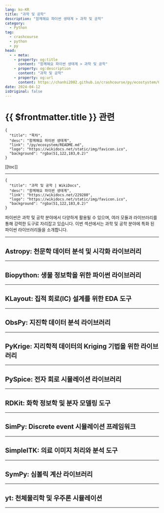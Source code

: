 ```yaml
---
lang: ko-KR
title: "과학 및 공학"
description: "함께해요 파이썬 생태계 > 과학 및 공학"
category:
  - Python
tag: 
  - crashcourse
  - python
  - py
head:
  - - meta:
    - property: og:title
      content: "함께해요 파이썬 생태계 > 과학 및 공학"
    - property: og:description
      content: "과학 및 공학"
    - property: og:url
      content: https://chanhi2002.github.io/crashcourse/py/ecostystem/03/science.html
date: 2024-04-12
isOriginal: false
---
```


# {{ $frontmatter.title }} 관련

```component VPCard
{
  "title": "목차",
  "desc": "함께해요 파이썬 생태계",
  "link": "/py/ecosystem/README.md",
  "logo": "https://wikidocs.net/static/img/favicon.ico",
  "background": "rgba(51,122,183,0.2)"
}
```

[[toc]]

---

```component VPCard
{
  "title": "과학 및 공학 | WikiDocs",
  "desc": "함께해요 파이썬 생태계",
  "link": "https://wikidocs.net/229280",
  "logo": "https://wikidocs.net/static/img/favicon.ico",
  "background": "rgba(51,122,183,0.2)"
}
```

파이썬은 과학 및 공학 분야에서 다양하게 활용될 수 있으며, 여러 모듈과 라이브러리를 통해 강력한 도구로 자리잡고 있습니다. 이번 섹션에서는 과학 및 공학 분야에 특화 된 파이썬 라이브러리들을 소개합니다.

---

## Astropy: 천문학 데이터 분석 및 시각화 라이브러리

<SiteInfo
  name="Astropy: 천문학 데이터 분석 및 시각화 라이브러리 | WikiDocs"
  desc="함께해요 파이썬 생태계"
  url="https://wikidocs.net/229281"
  logo="https://wikidocs.net/static/img/favicon.ico"
  preview="https://wikidocs.net/images/page/229281/Astropy_logo.png"/>

<!-- TODO: 작성 -->

---

## Biopython: 생물 정보학을 위한 파이썬 라이브러리

<SiteInfo
  name="Biopython: 생물 정보학을 위한 파이썬 라이브러리 | WikiDocs"
  desc="함께해요 파이썬 생태계"
  url="https://wikidocs.net/229293"
  logo="https://wikidocs.net/static/img/favicon.ico"
  preview="https://wikidocs.net/images/page/229293/biopython_logo_m.png"/>

<!-- TODO: 작성 -->

---

## KLayout: 집적 회로(IC) 설계를 위한 EDA 도구

<SiteInfo
  name="KLayout: 집적 회로(IC) 설계를 위한 EDA 도구 | WikiDocs"
  desc="함께해요 파이썬 생태계"
  url="https://wikidocs.net/229294"
  logo="https://wikidocs.net/static/img/favicon.ico"
  preview="https://wikidocs.net/images/page/229294/KLayout_logo.png"/>

<!-- TODO: 작성 -->

---

## ObsPy: 지진학 데이터 분석 라이브러리

<SiteInfo
  name="ObsPy: 지진학 데이터 분석 라이브러리 | WikiDocs"
  desc="함께해요 파이썬 생태계"
  url="https://wikidocs.net/229287"
  logo="https://wikidocs.net/static/img/favicon.ico"
  preview="https://wikidocs.net/images/page/229287/ObsPy_logo.png"/>

<!-- TODO: 작성 -->

---

## PyKrige: 지리학적 데이터의 Kriging 기법을 위한 라이브러리

<SiteInfo
  name="PyKrige: 지리학적 데이터의 Kriging 기법을 위한 라이브러리 | WikiDocs"
  desc="함께해요 파이썬 생태계"
  url="https://wikidocs.net/233731"
  logo="https://wikidocs.net/static/img/favicon.ico"
  preview="https://wikidocs.net/images/page/233731/PyKrige_logo_250.png"/>

<!-- TODO: 작성 -->

---

## PySpice: 전자 회로 시뮬레이션 라이브러리

<SiteInfo
  name="PySpice: 전자 회로 시뮬레이션 라이브러리 | WikiDocs"
  desc="함께해요 파이썬 생태계"
  url="https://wikidocs.net/229295"
  logo="https://wikidocs.net/static/img/favicon.ico"
  preview="https://wikidocs.net/images/page/229295/PySpice_logo.png"/>

<!-- TODO: 작성 -->

---

## RDKit: 화학 정보학 및 분자 모델링 도구

<SiteInfo
  name="RDKit: 화학 정보학 및 분자 모델링 도구 | WikiDocs"
  desc="함께해요 파이썬 생태계"
  url="https://wikidocs.net/230336"
  logo="https://wikidocs.net/static/img/favicon.ico"
  preview="https://wikidocs.net/images/page/230336/RDKit_logo.png"/>

<!-- TODO: 작성 -->

---

## SimPy: Discrete event 시뮬레이션 프레임워크

<SiteInfo
  name="SimPy: Discrete event 시뮬레이션 프레임워크 | WikiDocs"
  desc="함께해요 파이썬 생태계"
  url="https://wikidocs.net/236726"
  logo="https://wikidocs.net/static/img/favicon.ico"
  preview="https://wikidocs.net/images/page/236726/SimPy_logo.png"/>

<!-- TODO: 작성 -->

---

## SimpleITK: 의료 이미지 처리와 분석 도구

<SiteInfo
  name="SimpleITK: 의료 이미지 처리와 분석 도구 | WikiDocs"
  desc="함께해요 파이썬 생태계"
  url="https://wikidocs.net/230423"
  logo="https://wikidocs.net/static/img/favicon.ico"
  preview="https://wikidocs.net/images/page/230423/s-name-full-transparent.png"/>

<!-- TODO: 작성 -->

---

## SymPy: 심볼릭 계산 라이브러리

<SiteInfo
  name="SymPy: 심볼릭 계산 라이브러리 | WikiDocs"
  desc="함께해요 파이썬 생태계"
  url="https://wikidocs.net/227905"
  logo="https://wikidocs.net/static/img/favicon.ico"
  preview="https://wikidocs.net/images/page/227905/SymPy_logo.png"/>

<!-- TODO: 작성 -->

---

## yt: 천체물리학 및 우주론 시뮬레이션

<SiteInfo
  name="yt: 천체물리학 및 우주론 시뮬레이션 | WikiDocs"
  desc="함께해요 파이썬 생태계"
  url="https://wikidocs.net/229290"
  logo="https://wikidocs.net/static/img/favicon.ico"
  preview="https://wikidocs.net/images/page/229290/yt_logo.png"/>

<!-- TODO: 작성 -->

---

<TagLinks />